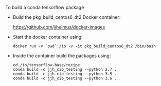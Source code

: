To build a conda tensorflow package

* Build the pkg_build_centos6_dt2 Docker container:

    https://github.com/jjhelmus/docker-images

* Start the docker container using:

    ```
    docker run -v `pwd`:/io -v -it pkg_build_centos6_dt2 /bin/bash
    ```

* Inside the container build the packages using:

    ```
    cd /io/tensorflow-base/recipe
    conda build -c jjh_cio_testing --python 2.7 .
    conda build -c jjh_cio_testing --python 3.5 .
    conda build -c jjh_cio_testing --python 3.6 .
    ```
